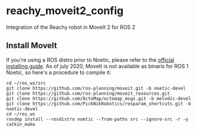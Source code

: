 # reachy_moveit2_config
Integration of the Reachy robot in MoveIt 2 for ROS 2

## Install MoveIt

If you're using a ROS distro prior to Noetic, please refer to the [official installing guide](https://moveit.ros.org/install/).
As of july 2020, MoveIt is not available as binaris for ROS 1 Noetic, so here's a procedure to compile it:
```
cd ~/ros_ws/src
git clone https://github.com/ros-planning/moveit.git -b noetic-devel
git clone https://github.com/ros-planning/moveit_resources.git
git clone https://github.com/OctoMap/octomap_msgs.git -b melodic-devel
git clone https://github.com/PickNikRobotics/rosparam_shortcuts.git -b noetic-devel
cd ~/ros_ws
rosdep install --rosdistro noetic --from-paths src --ignore-src -r -y
catkin_make
```

